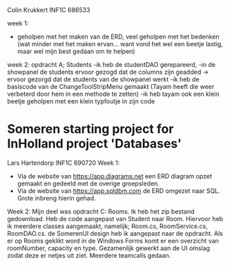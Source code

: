 Colin Krukkert
INF1C
686533

week 1: 
- geholpen met het maken van de ERD, veel geholpen met het bedenken (wat minder met het maken ervan... want vond het wel een beetje lastig, maar wel mijn best gedaan om te helpen)

week 2: opdracht A; Students
-ik heb de studentDAO gerepareerd, 
-in de showpanel de students ervoor gezogd dat de columns zijn geadded -> ervoor gezorgd dat de students van de showpanel werkt
-ik heb de basiscode van de ChangeToolStripMenu gemaakt (Tayam heeft die weer verbeterd door hem in een methode te zetten) 
-ik heb tayam ook een klein beetje geholpen met een klein typfoutje in zijn code 


# Someren starting project for InHolland project 'Databases'
Lars Hartendorp 
INF1C
690720
Week 1: 
- Via de website van https://app.diagrams.net een ERD diagram opzet gemaakt en gedeeld met de overige groepsleden. 
- Via de website van https://app.sqldbm.com de ERD omgezet naar SQL. Grote inbreng hierin gehad. 


Week 2: 
Mijn deel was opdracht C: Rooms.
Ik heb het zip bestand gedownload. Heb de code aangepast van Student naar Room. Hiervoor heb ik meerdere classes aangemaakt, 
namelijk; Room.cs, RoomService.cs, RoomDAO.cs. de SomerenUI design heb ik aangepast naar de opdracht. Als er op Rooms geklikt word
in de Windows Forms komt er een overzicht van roomNumber, capacity en type. Gezamenlijk gewerkt aan de UI omslag zodat deze er netjes uit ziet. 
Meerdere teamcalls gedaan.
